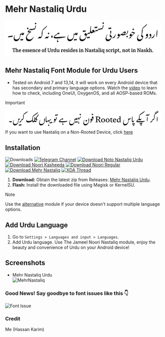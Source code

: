 # Mehr Nastaliq Urdu
![Urdu Banner](Images/Banner2.png)
## Mehr Nastaliq Font Module for Urdu Users

* Tested on Android 7 and 13,14, it will work on every Android device that has secondary and primary language options. Watch the [video](https://youtu.be/2xI-Kagl1yI?si=ja5x8huKUiWJnF9J&t=46) to learn how to check, including OneUI, OxygenOS, and all AOSP-based ROMs.

> [!Important]
>[![Image](Images/Non-Rooted.jpg)](https://github.com/Hassan-kareem/Nastaliq-Urdu_font/tree/Non-Rooted)
> If you want to use Nastaliq on a Non-Rooted Device, click [here](https://github.com/Hassan-kareem/Nastaliq-Urdu_font/tree/Non-Rooted)

## Installation
![Downloads](https://img.shields.io/github/downloads/Hassan-kareem/Nastaliq-Urdu_font/total.svg?style=plastic&label=Downloads)
[![Telegram Channel](https://img.shields.io/badge/Join-Telegram-blue?style=plastic&logo=telegram)](https://t.me/HassansTechInsights)
[![Download Noto Nastaliq Urdu](https://img.shields.io/badge/Download-Noto%20Nastaliq%20Urdu-orange?style=plastic&logo=github)](https://github.com/Hassan-kareem/Nastaliq-Urdu_font/releases/download/NotoNastaliq-v2/NotoNastaliqUrdu-v2.zip)
[![Download Noori Kasheeda](https://img.shields.io/badge/Download-Noori%20Kasheeda-brightgreen?style=plastic&logo=github)](https://github.com/Hassan-kareem/Nastaliq-Urdu_font/releases/download/Noori-Kasheeda-v3/Nastaliq-Urdu_Kasheeda-v3.zip)
[![Download Noori Regular](https://img.shields.io/badge/Download-Noori%20Regular-darkgreen?style=plastic&logo=github)](https://github.com/Hassan-kareem/Nastaliq-Urdu_font/releases/download/Noori-Regular-v3/Nastaliq-Urdu_Regular-v3.zip)
[![Download Mehr Nastaliq](https://img.shields.io/badge/Download-Mehr%20Nastaliq-dark?style=plastic&logo=github)](https://github.com/Hassan-kareem/Nastaliq-Urdu_font/releases/download/MehrNastaliq-v1/Mehr_Nastaliq-Urdu-v1.zip)
[![XDA Thread](https://img.shields.io/badge/XDA%20Thread-Visit%20Now-green?style=plastic)](https://xdaforums.com/t/module-font-nastaliq-urdu-font.4645787/)

1. **Download:** Obtain the latest zip from Releases: [Mehr Nastaliq Urdu](https://github.com/Hassan-kareem/Nastaliq-Urdu_font/releases/download/MehrNastaliq-v1/Mehr_Nastaliq-Urdu-v1.zip).
2. **Flash:** Install the downloaded file using Magisk or KernelSU.

> [!NOTE]
> Use the [alternative](https://github.com/Hassan-kareem/Nastaliq-Urdu_font/releases/download/NotoNastaliqUrdu-alt/NotoNastaliqUrdu-alt.zip) module if your device doesn't support multiple language options.

## Add Urdu Language

1. Go to `Settings > Languages and input > Languages`.
2. Add Urdu language.
Use The Jameel Noori Nastaliq module, enjoy the beauty and convenience of Urdu on your Android device!

## Screenshots
* Mehr Nastaliq Urdu <br>
![MehrNastaliq](https://github.com/Hassan-kareem/Nastaliq-Urdu_font/assets/144518310/b9e12b4f-f193-4bd6-85ee-853c15679458)


### Good News! Say goodbye to font issues like this 👇

![Font Issue](https://github.com/Hassan-kareem/Nastaliq-Fonts/assets/144518310/85930501-fab5-4e85-b2e5-55592639ff14)

### Credit
Me (Hassan Karim)
